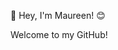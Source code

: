 👋 Hey, I'm Maureen! 😊

Welcome to my GitHub! 
<!---

Mbuguamaureen01/Mbuguamaureen01 is a ✨ special ✨ repository because its README.md (this file) appears on your GitHub profile.

You can click the Preview link to take a look at your changes.

--->

